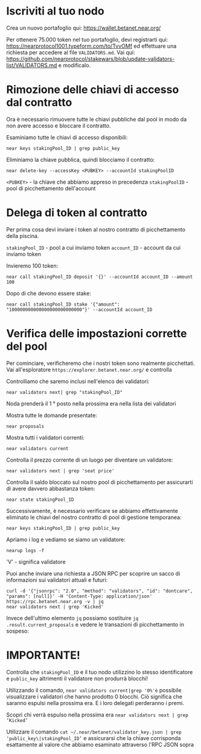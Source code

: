 # Iscriviti al tuo nodo

Crea un nuovo portafoglio qui: https://wallet.betanet.near.org/

Per ottenere 75.000 token nel tuo portafoglio, devi registrarti qui: https://nearprotocol1001.typeform.com/to/TvvOMf ed effettuare una richiesta per accedere al file `VALIDATORS.md`. Vai qui: https://github.com/nearprotocol/stakewars/blob/update-validators-list/VALIDATORS.md e modificalo.

# Rimozione delle chiavi di accesso dal contratto
Ora è necessario rimuovere tutte le chiavi pubbliche dal pool in modo da non avere accesso e bloccare il contratto.

Esaminiamo tutte le chiavi di accesso disponibili:
```
near keys stakingPool_ID | grep public_key
```
Eliminiamo la chiave pubblica, quindi blocciamo il contratto:
```
near delete-key --accessKey <PUBKEY> --accountId stakingPoolID
```
`<PUBKEY>` - la chiave che abbiamo appreso in precedenza
`stakingPoolID` - pool di picchettamento dell'account

# Delega di token al contratto
Per prima cosa devi inviare i token al nostro contratto di picchettamento della piscina.

`stakingPool_ID` - pool a cui inviamo token
`account_ID` - account da cui inviamo token

Invieremo 100 token:
```
near call stakingPool_ID deposit '{}' --accountId account_ID --amount 100
```
Dopo di che devono essere stake:
```
near call stakingPool_ID stake '{"amount": "100000000000000000000000000"}' --accountId account_ID
```
# Verifica delle impostazioni corrette del pool
Per cominciare, verificheremo che i nostri token sono realmente picchettati. Vai all'esploratore `https://explorer.betanet.near.org/` e controlla

Controlliamo che saremo inclusi nell'elenco dei validatori:
```
near validators next| grep "stakingPool_ID"
```
Noda prenderà il 1 ° posto nella prossima era nella lista dei validatori

Mostra tutte le domande presentate:
```
near proposals
```
Mostra tutti i validatori correnti:
```
near validators current
```
Controlla il prezzo corrente di un luogo per diventare un validatore:
```
near validators next | grep 'seat price'
```
Controlla il saldo bloccato sul nostro pool di picchettamento per assicurarti di avere davvero abbastanza token:
```
near state stakingPool_ID
```
Successivamente, è necessario verificare se abbiamo effettivamente eliminato le chiavi del nostro contratto di pool di gestione temporanea:
```
near keys stakingPool_ID | grep public_key
```
Apriamo i log e vediamo se siamo un validatore:
```
nearup logs -f
```
'V' - significa validatore

Puoi anche inviare una richiesta a JSON RPC per scoprire un sacco di informazioni sui validatori attuali e futuri:
```
curl -d '{"jsonrpc": "2.0", "method": "validators", "id": "dontcare", "params": [null]}' -H 'Content-Type: application/json' https://rpc.betanet.near.org -v | jq
near validators next | grep 'Kicked' 
```

Invece dell'ultimo elemento `jq` possiamo sostituire `jq .result.current_proposals` e vedere le transazioni di picchettamento in sospeso:

# IMPORTANTE!
Controlla che `stakingPool_ID` e il tuo nodo utilizzino lo stesso identificatore e `public_key` altrimenti il validatore non produrrà blocchi!

Utilizzando il comando, `near validators current|grep '0%'è` possibile visualizzare i validatori che hanno prodotto 0 blocchi. Ciò significa che saranno espulsi nella prossima era. E i loro delegati perderanno i premi.

Scopri chi verrà espulso nella prossima era `near validators next | grep ‘Kicked’`

Utilizzare il comando `cat ~/.near/betanet/validator_key.json | grep ‘public_key\|stakingPool_ID’` e assicurarsi che la chiave corrisponda esattamente al valore che abbiamo esaminato attraverso l'RPC JSON sopra
